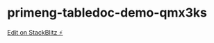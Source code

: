 # primeng-tabledoc-demo-qmx3ks

[Edit on StackBlitz ⚡️](https://stackblitz.com/edit/primeng-tabledoc-demo-qmx3ks)